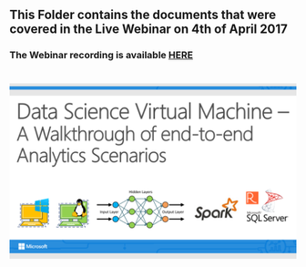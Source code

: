 ## This Folder contains the documents that were covered in the Live Webinar on 4th of April 2017
### The Webinar recording is available **[HERE](http://aka.ms/dsvm/webinar)**

#
<img src="MiscAssets\Webinar Banner.png">